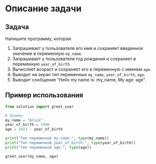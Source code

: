 # Описание задачи

## Задача

Напишите программу, которая:
1. Запрашивает у пользователя его имя и сохраняет введенное значение в переменную `my_name`.
2. Запрашивает у пользователя год рождения и сохраняет в переменную `year_of_birth`.
3. Вычисляет возраст и сохраняет его в переменную с именем `age`.
4. Выводит на экран тип переменных `my_name`, `year_of_birth`, `age`.
5. Выводит сообщение "Hello my name is: my_name, My age: age".

## Пример использования

```python
from solution import greet_user

# Пример
my_name = "Alice"
year_of_birth = 1990
age = 2023 - year_of_birth

print("Тип переменной my_name:", type(my_name))
print("Тип переменной year_of_birth:", type(year_of_birth))
print("Тип переменной age:", type(age))

greet_user(my_name, age)

